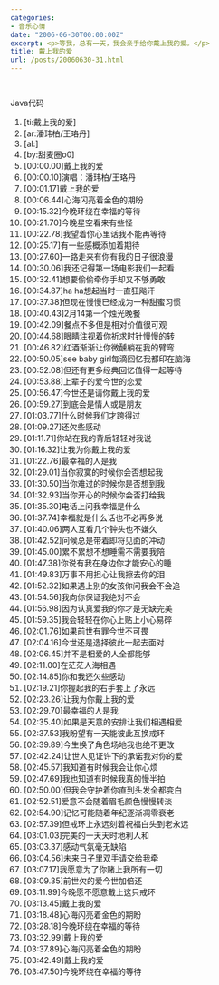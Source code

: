 ```yaml
---
categories:
- 音乐心情
date: "2006-06-30T00:00:00Z"
excerpt: <p>等我，总有一天，我会亲手给你戴上我的爱。</p>
title: 戴上我的爱
url: /posts/20060630-31.html
---
```

` `

<div class="codeText">
  <div class="codeHead">
    Java代码
  </div>
  
  <ol class="dp-j">
    <li class="alt">
      <span>[ti:戴上我的爱] &nbsp;&nbsp;</span>
    </li>
    <li class="alt">
      <span>[ar:潘玮柏/王珞丹] &nbsp;&nbsp;</span>
    </li>
    <li class="">
      <span>[al:] &nbsp;&nbsp;</span>
    </li>
    <li class="alt">
      <span>[by:甜麦圈o0]&nbsp; &nbsp;&nbsp;</span>
    </li>
    <li class="">
      <span>[</span><span class="number">00</span><span>:</span><span class="number">00.00</span><span>]戴上我的爱 &nbsp;&nbsp;</span>
    </li>
    <li class="alt">
      <span>[</span><span class="number">00</span><span>:</span><span class="number">00.10</span><span>]演唱：潘玮柏/王珞丹 &nbsp;&nbsp;</span>
    </li>
    <li class="">
      <span>[</span><span class="number">00</span><span>:</span><span class="number">01.17</span><span>]戴上我的爱 &nbsp;&nbsp;</span>
    </li>
    <li class="alt">
      <span>[</span><span class="number">00</span><span>:</span><span class="number">06.44</span><span>]心海闪亮着金色的期盼 &nbsp;&nbsp;</span>
    </li>
    <li class="">
      <span>[</span><span class="number">00</span><span>:</span><span class="number">15.32</span><span>]今晚环绕在幸福的等待 &nbsp;&nbsp;</span>
    </li>
    <li class="alt">
      <span>[</span><span class="number">00</span><span>:</span><span class="number">21.70</span><span>]今晚星空看来有些怪 &nbsp;&nbsp;</span>
    </li>
    <li class="">
      <span>[</span><span class="number">00</span><span>:</span><span class="number">22.78</span><span>]我望着你心里话我不能再等待 &nbsp;&nbsp;</span>
    </li>
    <li class="alt">
      <span>[</span><span class="number">00</span><span>:</span><span class="number">25.17</span><span>]有一些感概添加着期待 &nbsp;&nbsp;</span>
    </li>
    <li class="">
      <span>[</span><span class="number">00</span><span>:</span><span class="number">27.60</span><span>]一路走来有你有我的日子很浪漫 &nbsp;&nbsp;</span>
    </li>
    <li class="alt">
      <span>[</span><span class="number">00</span><span>:</span><span class="number">30.06</span><span>]我还记得第一场电影我们一起看 &nbsp;&nbsp;</span>
    </li>
    <li class="">
      <span>[</span><span class="number">00</span><span>:</span><span class="number">32.41</span><span>]想要偷偷牵你手却又不够勇敢 &nbsp;&nbsp;</span>
    </li>
    <li class="alt">
      <span>[</span><span class="number">00</span><span>:</span><span class="number">34.87</span><span>]ha&nbsp;ha想起当时一直狂飚汗 &nbsp;&nbsp;</span>
    </li>
    <li class="">
      <span>[</span><span class="number">00</span><span>:</span><span class="number">37.38</span><span>]但现在慢慢已经成为一种甜蜜习惯 &nbsp;&nbsp;</span>
    </li>
    <li class="alt">
      <span>[</span><span class="number">00</span><span>:</span><span class="number">40.43</span><span>]</span><span class="number">2</span><span>月</span><span class="number">14</span><span>第一个烛光晚餐 &nbsp;&nbsp;</span>
    </li>
    <li class="">
      <span>[</span><span class="number">00</span><span>:</span><span class="number">42.09</span><span>]餐点不多但是相对价值很可观 &nbsp;&nbsp;</span>
    </li>
    <li class="alt">
      <span>[</span><span class="number">00</span><span>:</span><span class="number">44.68</span><span>]眼睛注视着你祈求时针慢慢的转 &nbsp;&nbsp;</span>
    </li>
    <li class="">
      <span>[</span><span class="number">00</span><span>:</span><span class="number">46.82</span><span>]红酒渐渐让你微醺躺在我的臂弯 &nbsp;&nbsp;</span>
    </li>
    <li class="alt">
      <span>[</span><span class="number">00</span><span>:</span><span class="number">50.05</span><span>]see&nbsp;baby&nbsp;girl每滴回忆我都印在脑海 &nbsp;&nbsp;</span>
    </li>
    <li class="">
      <span>[</span><span class="number">00</span><span>:</span><span class="number">52.08</span><span>]但还有更多经典回忆值得一起等待 &nbsp;&nbsp;</span>
    </li>
    <li class="alt">
      <span>[</span><span class="number">00</span><span>:</span><span class="number">53.88</span><span>]上辈子的爱今世的恋爱 &nbsp;&nbsp;</span>
    </li>
    <li class="">
      <span>[</span><span class="number">00</span><span>:</span><span class="number">56.47</span><span>]今世还是请你戴上我的爱 &nbsp;&nbsp;</span>
    </li>
    <li class="alt">
      <span>[</span><span class="number">00</span><span>:</span><span class="number">59.27</span><span>]到底会是情人或是朋友 &nbsp;&nbsp;</span>
    </li>
    <li class="">
      <span>[</span><span class="number">01</span><span>:</span><span class="number">03.77</span><span>]什么时候我们才跨得过 &nbsp;&nbsp;</span>
    </li>
    <li class="alt">
      <span>[</span><span class="number">01</span><span>:</span><span class="number">09.27</span><span>]还欠些感动 &nbsp;&nbsp;</span>
    </li>
    <li class="">
      <span>[</span><span class="number">01</span><span>:</span><span class="number">11.71</span><span>]你站在我的背后轻轻对我说 &nbsp;&nbsp;</span>
    </li>
    <li class="alt">
      <span>[</span><span class="number">01</span><span>:</span><span class="number">16.32</span><span>]让我为你戴上我的爱 &nbsp;&nbsp;</span>
    </li>
    <li class="">
      <span>[</span><span class="number">01</span><span>:</span><span class="number">22.76</span><span>]最幸福的人是我 &nbsp;&nbsp;</span>
    </li>
    <li class="alt">
      <span>[</span><span class="number">01</span><span>:</span><span class="number">29.01</span><span>]当你寂寞的时候你会否想起我 &nbsp;&nbsp;</span>
    </li>
    <li class="">
      <span>[</span><span class="number">01</span><span>:</span><span class="number">30.50</span><span>]当你难过的时候你是否想到我 &nbsp;&nbsp;</span>
    </li>
    <li class="alt">
      <span>[</span><span class="number">01</span><span>:</span><span class="number">32.93</span><span>]当你开心的时候你会否打给我 &nbsp;&nbsp;</span>
    </li>
    <li class="">
      <span>[</span><span class="number">01</span><span>:</span><span class="number">35.30</span><span>]电话上问我幸福是什么 &nbsp;&nbsp;</span>
    </li>
    <li class="alt">
      <span>[</span><span class="number">01</span><span>:</span><span class="number">37.74</span><span>]幸福就是什么话也不必再多说 &nbsp;&nbsp;</span>
    </li>
    <li class="">
      <span>[</span><span class="number">01</span><span>:</span><span class="number">40.06</span><span>]两人互看几个钟头也不嫌久 &nbsp;&nbsp;</span>
    </li>
    <li class="alt">
      <span>[</span><span class="number">01</span><span>:</span><span class="number">42.52</span><span>]问候总是带着即将见面的冲动 &nbsp;&nbsp;</span>
    </li>
    <li class="">
      <span>[</span><span class="number">01</span><span>:</span><span class="number">45.00</span><span>]累不累想不想睡需不需要我陪 &nbsp;&nbsp;</span>
    </li>
    <li class="alt">
      <span>[</span><span class="number">01</span><span>:</span><span class="number">47.38</span><span>]你说有我在身边你才能安心的睡 &nbsp;&nbsp;</span>
    </li>
    <li class="">
      <span>[</span><span class="number">01</span><span>:</span><span class="number">49.83</span><span>]万事不用担心让我擦去你的泪 &nbsp;&nbsp;</span>
    </li>
    <li class="alt">
      <span>[</span><span class="number">01</span><span>:</span><span class="number">52.32</span><span>]如果遇上别的女孩你问我会不会追 &nbsp;&nbsp;</span>
    </li>
    <li class="">
      <span>[</span><span class="number">01</span><span>:</span><span class="number">54.56</span><span>]我向你保证我绝对不会 &nbsp;&nbsp;</span>
    </li>
    <li class="alt">
      <span>[</span><span class="number">01</span><span>:</span><span class="number">56.98</span><span>]因为认真爱我的你才是无缺完美 &nbsp;&nbsp;</span>
    </li>
    <li class="">
      <span>[</span><span class="number">01</span><span>:</span><span class="number">59.35</span><span>]我会轻轻在你心上贴上小心易碎 &nbsp;&nbsp;</span>
    </li>
    <li class="alt">
      <span>[</span><span class="number">02</span><span>:</span><span class="number">01.76</span><span>]如果前世有罪今世不可畏 &nbsp;&nbsp;</span>
    </li>
    <li class="">
      <span>[</span><span class="number">02</span><span>:</span><span class="number">04.16</span><span>]今世还是选择彼此一起去面对 &nbsp;&nbsp;</span>
    </li>
    <li class="alt">
      <span>[</span><span class="number">02</span><span>:</span><span class="number">06.45</span><span>]并不是相爱的人全都能够 &nbsp;&nbsp;</span>
    </li>
    <li class="">
      <span>[</span><span class="number">02</span><span>:</span><span class="number">11.00</span><span>]在茫茫人海相遇 &nbsp;&nbsp;</span>
    </li>
    <li class="alt">
      <span>[</span><span class="number">02</span><span>:</span><span class="number">14.85</span><span>]你和我还欠些感动 &nbsp;&nbsp;</span>
    </li>
    <li class="">
      <span>[</span><span class="number">02</span><span>:</span><span class="number">19.21</span><span>]你握起我的右手套上了永远 &nbsp;&nbsp;</span>
    </li>
    <li class="alt">
      <span>[</span><span class="number">02</span><span>:</span><span class="number">23.26</span><span>]让我为你戴上我的爱 &nbsp;&nbsp;</span>
    </li>
    <li class="">
      <span>[</span><span class="number">02</span><span>:</span><span class="number">29.70</span><span>]最幸福的人是我 &nbsp;&nbsp;</span>
    </li>
    <li class="alt">
      <span>[</span><span class="number">02</span><span>:</span><span class="number">35.40</span><span>]如果是天意的安排让我们相遇相爱 &nbsp;&nbsp;</span>
    </li>
    <li class="">
      <span>[</span><span class="number">02</span><span>:</span><span class="number">37.53</span><span>]我盼望有一天能彼此互换戒环 &nbsp;&nbsp;</span>
    </li>
    <li class="alt">
      <span>[</span><span class="number">02</span><span>:</span><span class="number">39.89</span><span>]今生换了角色场地我也绝不更改 &nbsp;&nbsp;</span>
    </li>
    <li class="">
      <span>[</span><span class="number">02</span><span>:</span><span class="number">42.24</span><span>]让世人见证许下的承诺我对你的爱 &nbsp;&nbsp;</span>
    </li>
    <li class="alt">
      <span>[</span><span class="number">02</span><span>:</span><span class="number">45.57</span><span>]我知道有时候我会让你心烦 &nbsp;&nbsp;</span>
    </li>
    <li class="">
      <span>[</span><span class="number">02</span><span>:</span><span class="number">47.69</span><span>]我也知道有时候我真的慢半拍 &nbsp;&nbsp;</span>
    </li>
    <li class="alt">
      <span>[</span><span class="number">02</span><span>:</span><span class="number">50.00</span><span>]但我会守护着你直到头发全都变白 &nbsp;&nbsp;</span>
    </li>
    <li class="">
      <span>[</span><span class="number">02</span><span>:</span><span class="number">52.51</span><span>]爱意不会随着眉毛颜色慢慢转淡 &nbsp;&nbsp;</span>
    </li>
    <li class="alt">
      <span>[</span><span class="number">02</span><span>:</span><span class="number">54.90</span><span>]记忆可能随着年纪逐渐凋零衰老 &nbsp;&nbsp;</span>
    </li>
    <li class="">
      <span>[</span><span class="number">02</span><span>:</span><span class="number">57.39</span><span>]但戒环上永远刻着祝福白头到老永远 &nbsp;&nbsp;</span>
    </li>
    <li class="alt">
      <span>[</span><span class="number">03</span><span>:</span><span class="number">01.03</span><span>]完美的一天天时地利人和 &nbsp;&nbsp;</span>
    </li>
    <li class="">
      <span>[</span><span class="number">03</span><span>:</span><span class="number">03.37</span><span>]感动气氛毫无缺陷 &nbsp;&nbsp;</span>
    </li>
    <li class="alt">
      <span>[</span><span class="number">03</span><span>:</span><span class="number">04.56</span><span>]未来日子里双手请交给我牵 &nbsp;&nbsp;</span>
    </li>
    <li class="">
      <span>[</span><span class="number">03</span><span>:</span><span class="number">07.17</span><span>]我愿意为了你赌上我所有一切 &nbsp;&nbsp;</span>
    </li>
    <li class="alt">
      <span>[</span><span class="number">03</span><span>:</span><span class="number">09.35</span><span>]前世欠的爱今世加倍还 &nbsp;&nbsp;</span>
    </li>
    <li class="">
      <span>[</span><span class="number">03</span><span>:</span><span class="number">11.99</span><span>]今晚愿不愿意戴上这只戒环 &nbsp;&nbsp;</span>
    </li>
    <li class="alt">
      <span>[</span><span class="number">03</span><span>:</span><span class="number">13.45</span><span>]戴上我的爱 &nbsp;&nbsp;</span>
    </li>
    <li class="">
      <span>[</span><span class="number">03</span><span>:</span><span class="number">18.48</span><span>]心海闪亮着金色的期盼 &nbsp;&nbsp;</span>
    </li>
    <li class="alt">
      <span>[</span><span class="number">03</span><span>:</span><span class="number">28.18</span><span>]今晚环绕在幸福的等待 &nbsp;&nbsp;</span>
    </li>
    <li class="">
      <span>[</span><span class="number">03</span><span>:</span><span class="number">32.99</span><span>]戴上我的爱 &nbsp;&nbsp;</span>
    </li>
    <li class="alt">
      <span>[</span><span class="number">03</span><span>:</span><span class="number">37.89</span><span>]心海闪亮着金色的期盼 &nbsp;&nbsp;</span>
    </li>
    <li class="">
      <span>[</span><span class="number">03</span><span>:</span><span class="number">42.49</span><span>]戴上我的爱 &nbsp;&nbsp;</span>
    </li>
    <li class="alt">
      <span>[</span><span class="number">03</span><span>:</span><span class="number">47.50</span><span>]今晚环绕在幸福的等待 &nbsp;&nbsp;</span>
    </li>
  </ol>
</div>